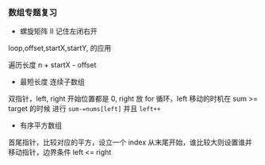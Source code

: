 ### 数组专题复习

- 螺旋矩阵 II 记住左闭右开

loop,offset,startX,startY, 的应用

遍历长度 n + startX - offset

- 最短长度 连续子数组

双指针，left, right 开始位置都是 0, right 放 for 循环，left 移动的时机在 sum >= target 的时候 进行 `sum-=nums[left]` 并且 `left++`

- 有序平方数组

首尾指针，比较对应的平方，设立一个 index 从末尾开始，谁比较大则设置谁并移动指针，边界条件 left <= right